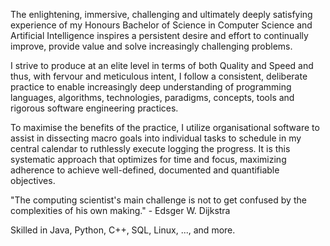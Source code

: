 The enlightening, immersive, challenging and ultimately deeply satisfying experience of my Honours Bachelor of Science in Computer Science and Artificial Intelligence inspires a persistent desire and effort to continually improve, provide value and solve increasingly challenging problems.

I strive to produce at an elite level in terms of both Quality and Speed and thus, with fervour and meticulous intent, I follow a consistent, deliberate practice to enable increasingly deep understanding of programming languages, algorithms, technologies, paradigms, concepts, tools and rigorous software engineering practices.

To maximise the benefits of the practice, I utilize organisational software to assist in dissecting macro goals into individual tasks to schedule in my central calendar to ruthlessly execute logging the progress. It is this systematic approach that optimizes for time and focus, maximizing adherence to achieve well-defined, documented and quantifiable objectives.


"The computing scientist's main challenge is not to get confused by the complexities of his own making." - Edsger W. Dijkstra

Skilled in Java, Python, C++, SQL, Linux, ..., and more.
